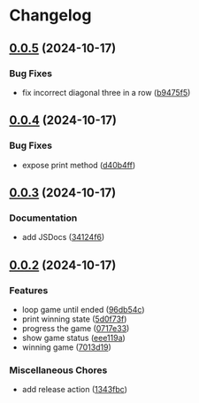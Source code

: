 # Changelog

## [0.0.5](https://github.com/dirkluijk/tic-tac-toe/compare/v0.0.4...v0.0.5) (2024-10-17)


### Bug Fixes

* fix incorrect diagonal three in a row ([b9475f5](https://github.com/dirkluijk/tic-tac-toe/commit/b9475f54f0db638868e07e81bc250df3e8497c91))

## [0.0.4](https://github.com/dirkluijk/tic-tac-toe/compare/v0.0.3...v0.0.4) (2024-10-17)


### Bug Fixes

* expose print method ([d40b4ff](https://github.com/dirkluijk/tic-tac-toe/commit/d40b4ffe65fbbda7b173463852345c647f5fcf9e))

## [0.0.3](https://github.com/dirkluijk/tic-tac-toe/compare/v0.0.2...v0.0.3) (2024-10-17)


### Documentation

* add JSDocs ([34124f6](https://github.com/dirkluijk/tic-tac-toe/commit/34124f62200f4636af1c77c66a528e711b36d893))

## [0.0.2](https://github.com/dirkluijk/tic-tac-toe/compare/v0.0.1...v0.0.2) (2024-10-17)


### Features

* loop game until ended ([96db54c](https://github.com/dirkluijk/tic-tac-toe/commit/96db54ce097838d691d4c1e2d3da50361661d9a4))
* print winning state ([5d0f73f](https://github.com/dirkluijk/tic-tac-toe/commit/5d0f73fa19c49a2d02b8e872f63a63eeab9f75a5))
* progress the game ([0717e33](https://github.com/dirkluijk/tic-tac-toe/commit/0717e33d219f74df0b06c6faad31893179fcd938))
* show game status ([eee119a](https://github.com/dirkluijk/tic-tac-toe/commit/eee119afc612dec715045c735130b879bfb35e39))
* winning game ([7013d19](https://github.com/dirkluijk/tic-tac-toe/commit/7013d19aee45303d7fca98e26b9dce0e0069289a))


### Miscellaneous Chores

* add release action ([1343fbc](https://github.com/dirkluijk/tic-tac-toe/commit/1343fbcdbcb31048e0f3eb07e243ac5e31cf2b10))
